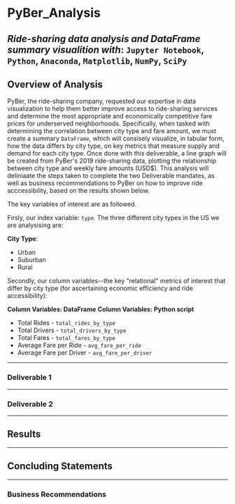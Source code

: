 # PyBer_Analysis
*Ride-sharing data analysis and DataFrame summary visualition with*: `Jupyter Notebook`, `Python`, `Anaconda`, `Matplotlib`, `NumPy`, `SciPy`
---
## Overview of Analysis
PyBer, the ride-sharing company, requested our expertise in data visualization to help them better improve access to ride-sharing services and determine the most appropriate and economically competitive fare prices for underserved neighborhoods. Specifically, when tasked with determining the correlation between city type and fare amount,  we must create a summary `DataFrame`, which will consisely visualize, in tabular form, how the data differs by city type, on key metrics that measure supply and demand for each city type. Once done with this deliverable, a line graph will be created from PyBer's 2019 ride-sharing data, plotting the relationship between city type and weekly fare amounts (USD$). This analysis will deliniaate the steps taken to complete the two Deliverable mandates, as well as business recommendations to PyBer on how to improve ride acccessibility, based on the results shown below. 

The key variables of interest are as followed. 

Firsly, our index variable: `type`. The three different city types in the US we are analysising are:

  __City Type__:
  - Urban
  - Suburban
  - Rural

Secondly, our column variables--the key "relational" metrics of interest that differ by city type (for ascertaining economic efficiency and ride accessibility):

  __Column Variables: DataFrame__         __Column Variables: Python script__
  - Total Rides                             - `total_rides_by_type`
  - Total Drivers                           - `total_drivers_by_type`
  - Total Fares                             - `total_fares_by_type`
  - Average Fare per Ride                   - `avg_fare_per_ride`
  - Average Fare per Driver                 - `avg_fare_per_driver`

---
### Deliverable 1


---
### Deliverable 2 
---
## Results



---
## Concluding Statements



---
### Business Recommendations 




